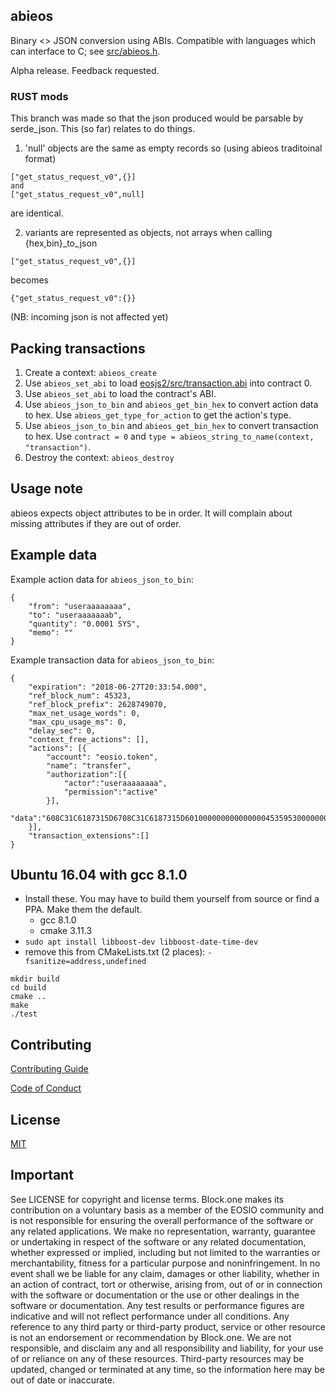 ## abieos

Binary <> JSON conversion using ABIs. Compatible with languages which can interface to C; see [src/abieos.h](src/abieos.h).

Alpha release. Feedback requested.

### RUST mods
This branch was made so that the json produced would be parsable by serde_json. This (so far) relates to do things.
1. 'null' objects are the same as empty records
so (using abieos traditoinal format)
```
["get_status_request_v0",{}]
and
["get_status_request_v0",null]
```
are identical.

2. variants are represented as objects, not arrays when calling {hex,bin}_to_json 
```
["get_status_request_v0",{}]
```
becomes
```
{"get_status_request_v0":{}}
```
(NB: incoming json is not affected yet)

## Packing transactions

1. Create a context: `abieos_create`
1. Use `abieos_set_abi` to load [eosjs2/src/transaction.abi](https://github.com/EOSIO/eosjs2/blob/master/src/transaction.abi) into contract 0.
1. Use `abieos_set_abi` to load the contract's ABI.
1. Use `abieos_json_to_bin` and `abieos_get_bin_hex` to convert action data to hex. Use `abieos_get_type_for_action` to get the action's type.
1. Use `abieos_json_to_bin` and `abieos_get_bin_hex` to convert transaction to hex. Use `contract = 0` and `type = abieos_string_to_name(context, "transaction")`.
1. Destroy the context: `abieos_destroy`

## Usage note

abieos expects object attributes to be in order. It will complain about missing attributes if they are out of order.

## Example data

Example action data for `abieos_json_to_bin`:

```
{
    "from": "useraaaaaaaa",
    "to": "useraaaaaaab",
    "quantity": "0.0001 SYS",
    "memo": ""
}
```

Example transaction data for `abieos_json_to_bin`:

```
{
    "expiration": "2018-06-27T20:33:54.000",
    "ref_block_num": 45323,
    "ref_block_prefix": 2628749070,
    "max_net_usage_words": 0,
    "max_cpu_usage_ms": 0,
    "delay_sec": 0,
    "context_free_actions": [],
    "actions": [{
        "account": "eosio.token",
        "name": "transfer",
        "authorization":[{
            "actor":"useraaaaaaaa",
            "permission":"active"
        }],
        "data":"608C31C6187315D6708C31C6187315D60100000000000000045359530000000000"
    }],
    "transaction_extensions":[]
}
```

## Ubuntu 16.04 with gcc 8.1.0

* Install these. You may have to build them yourself from source or find a PPA. Make them the default.
  * gcc 8.1.0
  * cmake 3.11.3
* `sudo apt install libboost-dev libboost-date-time-dev`
* remove this from CMakeLists.txt (2 places): `-fsanitize=address,undefined`

```
mkdir build
cd build
cmake ..
make
./test
```

## Contributing

[Contributing Guide](./CONTRIBUTING.md)

[Code of Conduct](./CONTRIBUTING.md#conduct)

## License

[MIT](./LICENSE)

## Important

See LICENSE for copyright and license terms.  Block.one makes its contribution on a voluntary basis as a member of the EOSIO community and is not responsible for ensuring the overall performance of the software or any related applications.  We make no representation, warranty, guarantee or undertaking in respect of the software or any related documentation, whether expressed or implied, including but not limited to the warranties or merchantability, fitness for a particular purpose and noninfringement. In no event shall we be liable for any claim, damages or other liability, whether in an action of contract, tort or otherwise, arising from, out of or in connection with the software or documentation or the use or other dealings in the software or documentation.  Any test results or performance figures are indicative and will not reflect performance under all conditions.  Any reference to any third party or third-party product, service or other resource is not an endorsement or recommendation by Block.one.  We are not responsible, and disclaim any and all responsibility and liability, for your use of or reliance on any of these resources. Third-party resources may be updated, changed or terminated at any time, so the information here may be out of date or inaccurate.

